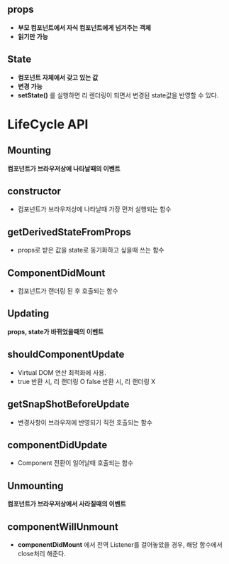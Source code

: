 ## props

- **부모 컴포넌트에서 자식 컴포넌트에게 넘겨주는 객체**
- **읽기만 가능**

## State

- **컴포넌트 자체에서 갖고 있는 값**
- **변경 가능**
- **setState()** 를 실행하면 리 렌더링이 되면서 변경된 state값을 반영할 수 있다.

# LifeCycle API

## Mounting

**컴포넌트가  브라우저상에 나타날때의 이벤트**

## constructor

- 컴포넌트가 브라우저상에 나타날때 가장 먼저 실행되는 함수

## getDerivedStateFromProps

- props로 받은 값을 state로 동기화하고 싶을때 쓰는 함수

## ComponentDidMount

- 컴포넌트가 랜더링 된 후 호출되는 함수



## Updating

**props, state가 바뀌었을때의 이벤트**

 ## shouldComponentUpdate

- Virtual DOM 연산 최적화에 사용.
-  true 반환 시,  리 랜더링 O 
   false 반환 시, 리 랜더링 X

## getSnapShotBeforeUpdate

- 변경사항이 브라우저에 반영되기 직전 호출되는 함수

## componentDidUpdate

- Component 전환이 일어날때 호출되는 함수



## Unmounting

**컴포넌트가 브라우저상에서 사라질때의 이벤트**

## componentWillUnmount

- **componentDidMount** 에서 전역 Listener를 걸어놓았을 경우, 
  해당 함수에서 close처리 해준다.